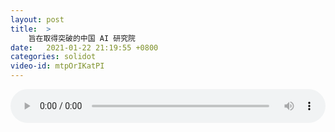```yaml
---
layout: post
title:  >
    旨在取得突破的中国 AI 研究院
date:   2021-01-22 21:19:55 +0800
categories: solidot
video-id: mtpOrIKatPI
---
```


<audio src="/assets/fa99dc69ca2861f4d5f1c6d28c7e5b9b.mp3" style="width: 100%;" controls></audio>

